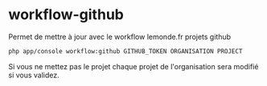 # workflow-github

Permet de mettre à jour avec le workflow lemonde.fr projets github

```bash
php app/console workflow:github GITHUB_TOKEN ORGANISATION PROJECT
```

Si vous ne mettez pas le projet chaque projet de l'organisation sera modifié si vous validez.
